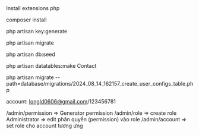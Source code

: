 ##  
Install extensions php

composer install


php artisan key:generate  


php artisan migrate


php artisan db:seed

 php artisan datatables:make Contact
 
 
 php artisan migrate --path=database/migrations/2024_08_14_162157_create_user_configs_table.php


account: longld0606@gmail.com/123456781

/admin/permission => Generator permission
/admin/role => create role Administrator => edit phân quyền (permission) vào role
/admin/account => set role cho account tương ứng

